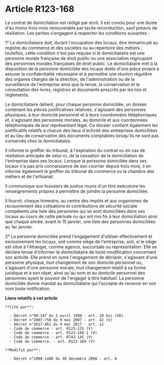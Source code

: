 # Article R123-168

Le contrat de domiciliation est rédigé par écrit. Il est conclu pour une durée d'au moins trois mois renouvelable par tacite
reconduction, sauf préavis de résiliation. Les parties s'engagent à respecter les conditions suivantes :

1° Le domiciliataire doit, durant l'occupation des locaux, être immatriculé au registre du commerce et des sociétés ou au
répertoire des métiers ; toutefois, cette condition n'est pas requise si le domiciliataire est une personne morale française
de droit public ou une association regroupant des personnes morales françaises de droit public. Le domiciliataire met à la
disposition de la personne domiciliée des locaux dotés d'une pièce propre à assurer la confidentialité nécessaire et à
permettre une réunion régulière des organes chargés de la direction, de l'administration ou de la surveillance de
l'entreprise ainsi que la tenue, la conservation et la consultation des livres, registres et documents prescrits par les lois
et règlements.

Le domiciliataire détient, pour chaque personne domiciliée, un dossier contenant les pièces justificatives relatives,
s'agissant des personnes physiques, à leur domicile personnel et à leurs coordonnées téléphoniques et, s'agissant des
personnes morales, au domicile et aux coordonnées téléphoniques de leur représentant légal. Ce dossier contient également les
justificatifs relatifs à chacun des lieux d'activité des entreprises domiciliées et au lieu de conservation des documents
comptables lorsqu'ils ne sont pas conservés chez le domiciliataire.

Il informe le greffier du tribunal, à l'expiration du contrat ou en cas de résiliation anticipée de celui-ci, de la cessation
de la domiciliation de l'entreprise dans ses locaux. Lorsque la personne domiciliée dans ses locaux n'a pas pris connaissance
de son courrier depuis trois mois, il en informe également le greffier du tribunal de commerce ou la chambre des métiers et
de l'artisanat.

Il communique aux huissiers de justice munis d'un titre exécutoire les renseignements propres à permettre de joindre la
personne domiciliée.

Il fournit, chaque trimestre, au centre des impôts et aux organismes de recouvrement des cotisations et contributions de
sécurité sociale compétents une liste des personnes qui se sont domiciliées dans ses locaux au cours de cette période ou qui
ont mis fin à leur domiciliation ainsi que chaque année, avant le 15 janvier, une liste des personnes domiciliées au 1er
janvier.

2° La personne domiciliée prend l'engagement d'utiliser effectivement et exclusivement les locaux, soit comme siège de
l'entreprise, soit, si le siège est situé à l'étranger, comme agence, succursale ou représentation. Elle se déclare tenue
d'informer le domiciliataire de toute modification concernant son activité. Elle prend en outre l'engagement de déclarer,
s'agissant d'une personne physique, tout changement de son domicile personnel ou, s'agissant d'une personne morale, tout
changement relatif à sa forme juridique et à son objet, ainsi qu'au nom et au domicile personnel des personnes ayant le
pouvoir de l'engager à titre habituel. La personne domiciliée donne mandat au domiciliataire qui l'accepte de recevoir en son
nom toute notification.

**Liens relatifs à cet article**

	**Cité par**:

	  - Décret n°98-247 du 2 avril 1998 - art. 10 bis (VD)
	  - Décret n°2007-750 du 9 mai 2007 - art. 42 (V)
	  - Décret n°2017-861 du 9 mai 2017 - art. 11
	  - Code de commerce - art. R123-125 (V)
	  - Code de commerce - art. R123-169-1 (V)
	  - Code de commerce - art. R743-145 (V)
	  - Code de commerce. - art. R123-169 (V)

	**Modifié par**:

	  - Décret n°2008-1488 du 30 décembre 2008 - art. 6
